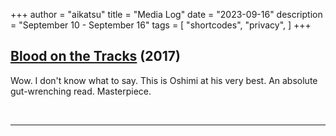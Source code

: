 +++
author = "aikatsu"
title = "Media Log"
date = "2023-09-16"
description = "September 10 - September 16"
tags = [
    "shortcodes",
    "privacy",
]
+++

## [Blood on the Tracks](https://www.mangaupdates.com/series/1l6iro1/chi-no-wadachi) (2017)

Wow. I don't know what to say. This is Oshimi at his very best. An absolute gut-wrenching read. Masterpiece.

<br>

---

<br>






